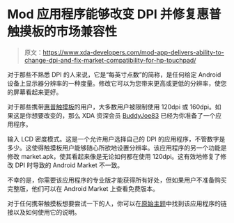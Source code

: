 # Mod 应用程序能够改变 DPI 并修复惠普触摸板的市场兼容性

> 原文：<https://www.xda-developers.com/mod-app-delivers-ability-to-change-dpi-and-fix-market-compatibility-for-hp-touchpad/>

对于那些不熟悉 DPI 的人来说，它是“每英寸点数”的简称，是任何给定 Android 设备上显示器分辨率的一种度量。修改它可以为您带来更高或更低的分辨率，使您的屏幕看起来更好。

对于那些携带[惠普触摸板](http://forum.xda-developers.com/forumdisplay.php?f=1245)的用户，大多数用户被限制使用 120dpi 或 160dpi。如果这是你想要改变的，那么 XDA 资深会员 [BuddyJoe83](http://forum.xda-developers.com/member.php?u=4341025) 已经为你准备了一个应用程序。

输入 LCD 密度模式。这是一个允许用户选择自己的 DPI 的应用程序，不管数字是多少。这使得触摸板用户能够随心所欲地设置分辨率。该应用程序的另一个功能是修改 market.apk，使其看起来像是无论如何都在使用 120dpi。这有效地修复了修改 DPI 时导致的 Android Market 不一致。

不幸的是，你需要该应用程序的专业版才能获得所有好处，但如果用户不准备购买完整版，他们可以在 Android Market 上查看免费版本。

对于任何携带触摸板想要尝试一下的人，你可以在[原始主题](http://forum.xda-developers.com/showthread.php?t=1477379)中找到该应用程序的链接以及如何使用它的说明。